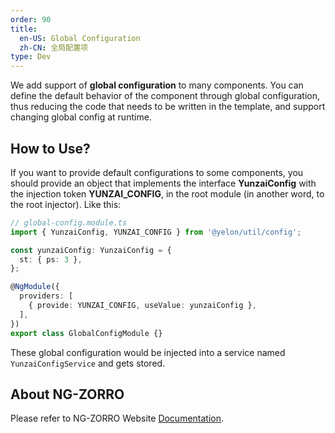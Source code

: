 ```yaml
---
order: 90
title:
  en-US: Global Configuration
  zh-CN: 全局配置项
type: Dev
---
```


We add support of **global configuration** to many components. You can define the default behavior of the component through global configuration, thus reducing the code that needs to be written in the template, and support changing global config at runtime.

## How to Use?

If you want to provide default configurations to some components, you should provide an object that implements the interface **YunzaiConfig** with the injection token **YUNZAI_CONFIG**, in the root module (in another word, to the root injector). Like this:

```typescript
// global-config.module.ts
import { YunzaiConfig, YUNZAI_CONFIG } from '@yelon/util/config';

const yunzaiConfig: YunzaiConfig = {
  st: { ps: 3 },
};

@NgModule({
  providers: [
    { provide: YUNZAI_CONFIG, useValue: yunzaiConfig },
  ],
})
export class GlobalConfigModule {}
```

These global configuration would be injected into a service named `YunzaiConfigService` and gets stored.

## About NG-ZORRO

Please refer to NG-ZORRO Website [Documentation](https://ng.ant.design/docs/global-config/en).
